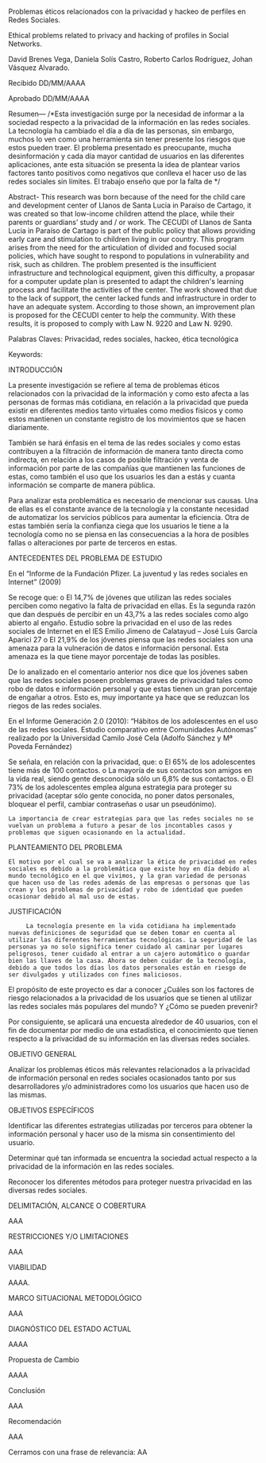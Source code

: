 ﻿Problemas éticos relacionados con la privacidad y hackeo de perfiles en Redes Sociales. 

Ethical problems related to privacy and hacking of profiles in Social Networks. 
 

David Brenes Vega, Daniela Solís Castro, Roberto Carlos Rodríguez, Johan Vásquez Alvarado. 

Recibido DD/MM/AAAA 

Aprobado DD/MM/AAAA 

Resumen— /*Esta investigación surge por la necesidad de informar a la sociedad respecto a la privacidad de la información en las redes sociales. La tecnología ha cambiado el día a día de las personas, sin embargo, muchos lo ven como una herramienta sin tener presente los riesgos que estos pueden traer. El problema presentado es preocupante, mucha desinformación y cada día mayor cantidad de usuarios en las diferentes aplicaciones, ante esta situación se presenta la idea de plantear varios factores tanto positivos como negativos que conlleva el hacer uso de las redes sociales sin límites. El trabajo enseño que por la falta de */ 

Abstract- This research was born because of the need for the child care and development center of Llanos de Santa Lucia in Paraíso de Cartago, it was created so that low-income children attend the place, while their parents or guardians’ study and / or work. The CECUDI of Llanos de Santa Lucia in Paraíso de Cartago is part of the public policy that allows providing early care and stimulation to children living in our country. This program arises from the need for the articulation of divided and focused social policies, which have sought to respond to populations in vulnerability and risk, such as children. The problem presented is the insufficient infrastructure and technological equipment, given this difficulty, a propasar for a computer update plan is presented to adapt the children's learning process and facilitate the activities of the center. The work showed that due to the lack of support, the center lacked funds and infrastructure in order to have an adequate system. According to those shown, an improvement plan is proposed for the CECUDI center to help the community. With these results, it is proposed to comply with Law N. 9220 and Law N. 9290. 

Palabras Claves: Privacidad, redes sociales, hackeo, ética tecnológica 

Keywords:   

INTRODUCCIÓN 

La presente investigación se refiere al tema de problemas éticos relacionados con la privacidad de la información y como esto afecta a las personas de formas más cotidiana, en relación a la privacidad que pueda existir en diferentes medios tanto virtuales como medios físicos y como estos mantienen un constante registro de los movimientos que se hacen diariamente.  

También se hará énfasis en el tema de las redes sociales y como estas contribuyen a la filtración de información de manera tanto directa como indirecta, en relación a los casos de posible filtración y venta de información por parte de las compañías que mantienen las funciones de estas, como también el uso que los usuarios les dan a estás y cuanta información se comparte de manera pública. 

Para analizar esta problemática es necesario de mencionar sus causas. Una de ellas es el constante avance de la tecnología y la constante necesidad de automatizar los servicios públicos para aumentar la eficiencia. Otra de estas también sería la confianza ciega que los usuarios le tiene a la tecnología como no se piensa en las consecuencias a la hora de posibles fallas o alteraciones por parte de terceros en estas. 

ANTECEDENTES DEL PROBLEMA DE ESTUDIO 

 En el “Informe de la Fundación Pfizer. La juventud y las redes sociales en Internet” (2009) 

Se recoge que: o El 14,7% de jóvenes que utilizan las redes sociales perciben como negativo la falta de privacidad en ellas. Es la segunda razón que dan después de percibir en un 43,7% a las redes sociales como algo abierto al engaño. Estudio sobre la privacidad en el uso de las redes sociales de Internet en el IES Emilio Jimeno de Calatayud – José Luis García Aparici 27 o El 21,9% de los jóvenes piensa que las redes sociales son una amenaza para la vulneración de datos e información personal. Esta amenaza es la que tiene mayor porcentaje de todas las posibles. 

De lo analizado en el comentario anterior nos dice que los jóvenes saben que las redes sociales poseen problemas graves de privacidad tales como robo de datos e información personal y que estas tienen un gran porcentaje de engañar a otros. Esto es, muy importante ya hace que se reduzcan los riegos de las redes sociales. 

 En el Informe Generación 2.0 (2010): “Hábitos de los adolescentes en el uso de las redes sociales. Estudio comparativo entre Comunidades Autónomas” realizado por la Universidad Camilo José Cela (Adolfo Sánchez y Mª Poveda Fernández) 

 Se señala, en relación con la privacidad, que: o El 65% de los adolescentes tiene más de 100 contactos. o La mayoría de sus contactos son amigos en la vida real, siendo gente desconocida sólo un 6,8% de sus contactos. o El 73% de los adolescentes emplea alguna estrategia para proteger su privacidad (aceptar sólo gente conocida, no poner datos personales, bloquear el perfil, cambiar contraseñas o usar un pseudónimo). 

	La importancia de crear estrategias para que las redes sociales no se vuelvan un problema a futuro a pesar de los incontables casos y problemas que siguen ocasionando en la actualidad. 

PLANTEAMIENTO DEL PROBLEMA 

	El motivo por el cual se va a analizar la ética de privacidad en redes sociales es debido a la problemática que existe hoy en día debido al mundo tecnológico en el que vivimos, y la gran variedad de personas que hacen uso de las redes además de las empresas o personas que las crean y los problemas de privacidad y robo de identidad que pueden ocasionar debido al mal uso de estas. 

JUSTIFICACIÓN 

         La tecnología presente en la vida cotidiana ha implementado nuevas definiciones de seguridad que se deben tomar en cuenta al utilizar las diferentes herramientas tecnológicas. La seguridad de las personas ya no solo significa tener cuidado al caminar por lugares peligrosos, tener cuidado al entrar a un cajero automático o guardar bien las llaves de la casa. Ahora se deben cuidar de la tecnología, debido a que todos los días los datos personales están en riesgo de ser divulgados y utilizados con fines maliciosos. 

El propósito de este proyecto es dar a conocer ¿Cuáles son los factores de riesgo relacionados a la privacidad de los usuarios que se tienen al utilizar las redes sociales más populares del mundo? Y ¿Cómo se pueden prevenir? 

 Por consiguiente, se aplicará una encuesta alrededor de 40 usuarios, con el fin de documentar por medio de una estadística, el conocimiento que tienen respecto a la privacidad de su información en las diversas redes sociales. 

 

OBJETIVO GENERAL 

Analizar los problemas éticos más relevantes relacionados a la privacidad de información personal en redes sociales ocasionados tanto por sus desarrolladores y/o administradores como los usuarios que hacen uso de las mismas.  

OBJETIVOS ESPECÍFICOS 

Identificar las diferentes estrategias utilizadas por terceros para obtener la información personal y hacer uso de la misma sin consentimiento del usuario. 

Determinar qué tan informada se encuentra la sociedad actual respecto a la privacidad de la información en las redes sociales.  

Reconocer los diferentes métodos para proteger nuestra privacidad en las diversas redes sociales.  

 

DELIMITACIÓN, ALCANCE O COBERTURA 

AAA 

RESTRICCIONES Y/O LIMITACIONES 

AAA 

VIABILIDAD 

AAAA. 

MARCO SITUACIONAL METODOLÓGICO 

AAA 

DIAGNÓSTICO DEL ESTADO ACTUAL 

AAAA 

Propuesta de Cambio 

AAAA 

Conclusión 

AAA 

Recomendación 

AAA 

Cerramos con una frase de relevancia: AA 
